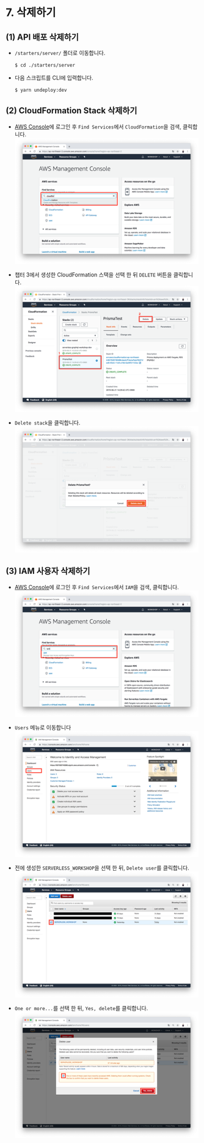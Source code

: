 # 7. 삭제하기

## (1) API 배포 삭제하기
- `/starters/server/` 폴더로 이동합니다.

  ```bash
  $ cd ./starters/server
  ```

- 다음 스크립트를 CLI에 입력합니다.

  ```bash
  $ yarn undeploy:dev
  ```

## (2) CloudFormation Stack 삭제하기
- [AWS Console](https://console.aws.amazon.com)에 로그인 후 `Find Services`에서 `CloudFormation`을 검색, 클릭합니다.
  ![](./images/screenshot-1.png)

- 챕터 3에서 생성한 CloudFormation 스택을 선택 한 뒤 `DELETE` 버튼을 클릭합니다.
  ![](./images/screenshot-2.png)

- `Delete stack`을 클릭합니다.
  ![](./images/screenshot-3.png)

## (3) IAM 사용자 삭제하기
- [AWS Console](https://console.aws.amazon.com)에 로그인 후 `Find Services`에서 `IAM`을 검색, 클릭합니다.
  ![](./images/screenshot-4.png)

- `Users` 메뉴로 이동합니다
  ![](./images/screenshot-5.png)

- 전에 생성한 `SERVERLESS_WORKSHOP`을 선택 한 뒤, `Delete user`를 클릭합니다.
  ![](./images/screenshot-6.png)

- `One or more...`를 선택 한 뒤, `Yes, delete`를 클릭합니다.
  ![](./images/screenshot-7.png)
